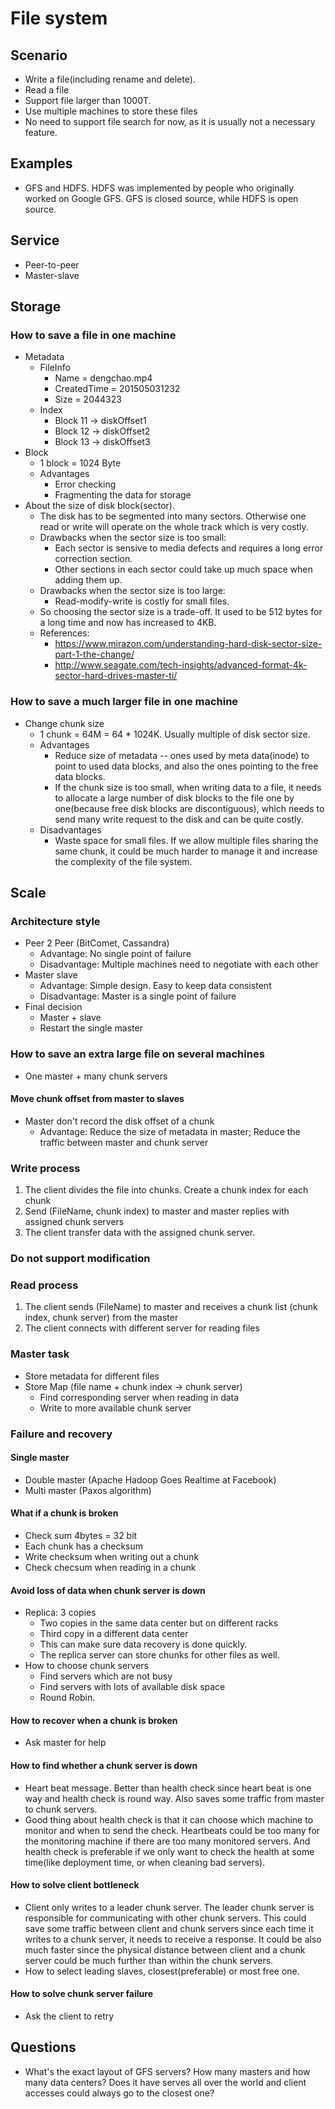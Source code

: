# File system

## Scenario
* Write a file(including rename and delete).
* Read a file
* Support file larger than 1000T.
* Use multiple machines to store these files
* No need to support file search for now, as it is usually not a necessary feature.

## Examples
* GFS and HDFS. HDFS was implemented by people who originally worked on Google GFS. GFS is closed source, while HDFS is open source.

## Service
* Peer-to-peer
* Master-slave

## Storage
### How to save a file in one machine
* Metadata
	- FileInfo
		+ Name = dengchao.mp4
		+ CreatedTime = 201505031232
		+ Size = 2044323
	- Index
		+ Block 11 -> diskOffset1
		+ Block 12 -> diskOffset2
		+ Block 13 -> diskOffset3
* Block
	- 1 block = 1024 Byte
	- Advantages
		+ Error checking
		+ Fragmenting the data for storage
* About the size of disk block(sector).
  - The disk has to be segmented into many sectors. Otherwise one read or write will operate on the whole track which is very costly. 
  - Drawbacks when the sector size is too small: 
    + Each sector is sensive to media defects and requires a long error correction section. 
    + Other sections in each sector could take up much space when adding them up.
  - Drawbacks when the sector size is too large:
  	+ Read-modify-write is costly for small files. 
  - So choosing the sector size is a trade-off. It used to be 512 bytes for a long time and now has increased to 4KB. 
  - References:
  	+ https://www.mirazon.com/understanding-hard-disk-sector-size-part-1-the-change/
  	+ http://www.seagate.com/tech-insights/advanced-format-4k-sector-hard-drives-master-ti/


### How to save a much larger file in one machine 
* Change chunk size
	- 1 chunk = 64M = 64 * 1024K. Usually multiple of disk sector size.
	- Advantages
		+ Reduce size of metadata -- ones used by meta data(inode) to point to used data blocks, and also the ones pointing to the free data blocks.
		+ If the chunk size is too small, when writing data to a file, it needs to allocate a large number of disk blocks to the file one by one(because free disk blocks are discontiguous), which needs to send many write request to the disk and can be quite costly.
	- Disadvantages
		+ Waste space for small files. If we allow multiple files sharing the same chunk, it could be much harder to manage it and increase the complexity of the file system.

## Scale
### Architecture style
* Peer 2 Peer (BitComet, Cassandra)
	- Advantage: No single point of failure
	- Disadvantage: Multiple machines need to negotiate with each other
* Master slave
	- Advantage: Simple design. Easy to keep data consistent
	- Disadvantage: Master is a single point of failure
* Final decision
	- Master + slave
	- Restart the single master

### How to save an extra large file on several machines
* One master + many chunk servers

#### Move chunk offset from master to slaves
* Master don't record the disk offset of a chunk
	- Advantage: Reduce the size of metadata in master; Reduce the traffic between master and chunk server

### Write process
1. The client divides the file into chunks. Create a chunk index for each chunk
2. Send (FileName, chunk index) to master and master replies with assigned chunk servers
3. The client transfer data with the assigned chunk server.

### Do not support modification

### Read process
1. The client sends (FileName) to master and receives a chunk list (chunk index, chunk server) from the master 
2. The client connects with different server for reading files

### Master task
* Store metadata for different files
* Store Map (file name + chunk index -> chunk server)
	- Find corresponding server when reading in data
	- Write to more available chunk server

### Failure and recovery
#### Single master
* Double master (Apache Hadoop Goes Realtime at Facebook)
* Multi master (Paxos algorithm)

#### What if a chunk is broken
* Check sum 4bytes = 32 bit
* Each chunk has a checksum 
* Write checksum when writing out a chunk
* Check checsum when reading in a chunk

#### Avoid loss of data when chunk server is down
* Replica: 3 copies
	- Two copies in the same data center but on different racks
	- Third copy in a different data center
	- This can make sure data recovery is done quickly.
  - The replica server can store chunks for other files as well.
* How to choose chunk servers
	- Find servers which are not busy
	- Find servers with lots of available disk space
	- Round Robin.

#### How to recover when a chunk is broken
* Ask master for help

#### How to find whether a chunk server is down
* Heart beat message. Better than health check since heart beat is one way and health check is round way. Also saves some traffic from master to chunk servers.
* Good thing about health check is that it can choose which machine to monitor and when to send the check. Heartbeats could be too many for the monitoring machine if there are too many monitored servers. And health check is preferable if we only want to check the health at some time(like deployment time, or when cleaning bad servers).

#### How to solve client bottleneck
* Client only writes to a leader chunk server. The leader chunk server is responsible for communicating with other chunk servers. This could save some traffic between client and chunk servers since each time it writes to a chunk server, it needs to receive a response. It could be also much faster since the physical distance between client and a chunk server could be much further than within the chunk servers.
* How to select leading slaves, closest(preferable) or most free one.

#### How to solve chunk server failure
* Ask the client to retry

## Questions
* What's the exact layout of GFS servers? How many masters and how many data centers? Does it have serves all over the world and client accesses could always go to the closest one?
